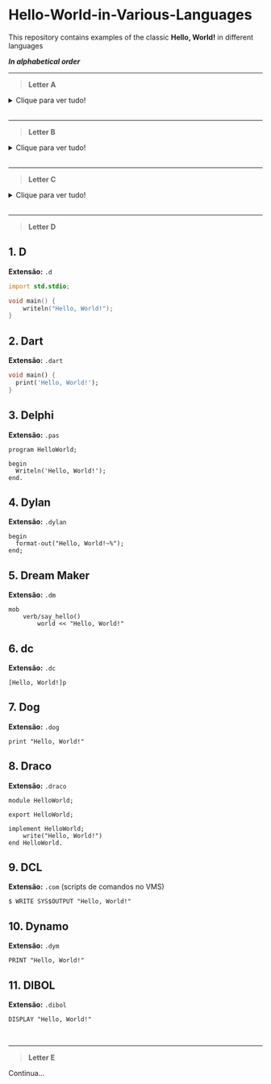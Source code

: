 # Hello-World-in-Various-Languages

This repository contains examples of the classic **Hello, World!** in different languages

***In alphabetical order***

---
>**Letter A**
<details>
  <summary>Clique para ver tudo!</summary>

## 1. Assembly
**Extensão:** `.asm`
```assembly
section .data
    msg db 'Hello, World!', 0

section .text
    global _start

_start:
    mov rax, 1          ; syscall: write
    mov rdi, 1          ; file descriptor: stdout
    mov rsi, msg        ; message to write
    mov rdx, 13         ; message length
    syscall

    mov rax, 60         ; syscall: exit
    xor rdi, rdi        ; exit code 0
    syscall
```

## 2. Ada
**Extensão:** `.adb`
```ada
with Ada.Text_IO;

procedure Hello is
begin
    Ada.Text_IO.Put_Line("Hello, World!");
end Hello;
```

## 3. ALGOL
**Extensão:** `.alg`
```algol
BEGIN DISPLAY("Hello World!") END.
```

## 4. APL
**Extensão:** `.apl`
```apl
'Hello, World!'
```

## 5. ActionScript
**Extensão:** `.as`
```actionscript
trace("Hello, World!");
```

## 6. AppleScript
**Extensão:** `.applescript`
```applescript
display dialog "Hello, World!"
```

## 7. AWK
**Extensão:** `.awk`
```awk
BEGIN { print "Hello, World!" }
```

## 8. AutoHotkey
**Extensão:** `.ahk`
```autohotkey
MsgBox, Hello, World!
```

## 9. AutoIt
**Extensão:** `.au3`
```autoit
MsgBox(0, "Title", "Hello, World!")
```

## 10. Arc
**Extensão:** `.arc`
```arc
(prn "Hello, World!") 
```

## 11. AspectJ
**Extensão:** `.aj`
```aspectj
public aspect HelloWorldAspect {
    before(): execution(* main(..)) {
        System.out.println("Hello, World!");
    }
}
```

## 12. ABAP 
**Extensão:** `.abap`
```abap
REPORT zhello_world.

WRITE 'Hello, World!'.
```

## 13. Agda 
**Extensão:** `.agda`
```agda
module HelloWorld where

open import IO

main : IO _
main = putStrLn "Hello, World!"
```

## 14. Amiga E
**Extensão:** `.e`
```amigae
PROC main()
    PRINT "Hello, World!"
ENDPROC
```

## 15. AssemblyScript
**Extensão:** `.ts`
```assemblyscript
export function hello(): void {
  console.log("Hello, World!");
}
```

## 16. Asymptote

**Extensão:** `.asy`
```asymptote
draw("Hello, World!");
```

## 17. Arduino 
**Extensão:** `.ino`
```arduino
void setup() {
  Serial.begin(9600);
  Serial.println("Hello, World!");
}

void loop() {
  // Nothing to do here
}
```
</details>

<br>

---
>**Letter B**
<details>
  <summary>Clique para ver tudo!</summary>

## 1. Bash
**Extensão:** `.sh`  
```bash
#!/bin/bash
echo "Hello, World!"
```

## 2. Basic
**Extensões:** `.bas`, `.vbs` (Visual Basic Script), `.bb` (BlitzBasic)  
```basic
PRINT "Hello, World!"
```

## 3. Batch (Windows Command Prompt)
**Extensões:** `.bat`, `.cmd`  
```batch
@echo off
echo Hello, World!
pause
```

## 4. BC (Basic Calculator)
**Extensão:** `.bc`  
```bc
"Hello, World!"
quit
```

## 5. Brainfuck
**Extensões:** `.b`, `.bf`  
```brainfuck
+++++++++[>++++++++>+++++++++++>+++++<<<-]>.>++.+++++++..+++.>-.------------.<++++++++.--------.+++.------.--------.>+.
```

## 6. Boo
**Extensão:** `.boo`  
```boo
print "Hello, World!"
```

## 7. BlitzMax
**Extensão:** `.bmx`  
```blitzmax
SuperStrict
Framework BRL.StandardIO
Print "Hello, World!"
```

## 8. Befunge
**Extensão:** `.bef`  
```befunge
"Hello, World!"@,
```

## 9. Ballerina
**Extensão:** `.bal`  
```ballerina
import ballerina/io;

public function main() {
    io:println("Hello, World!");
}
```

## 10. BCPL (precursora do C)
**Extensão:** `.bpl`  
```bcpl
GET "libhdr"

LET start() = VALOF {
    WRITEF("Hello, World!*n")
    RESULTIS 0
}
```

## 11. BatchScript (uma variação do Batch)
**Extensão:** `.bat`, `.cmd`
```batch
@echo off echo Hello, World!
```

## 12. BashDB

**Extensão:** `.sh`

```bash
#!/bin/bash
echo "Hello, World!"
```

## 13. Blue
**Extensão:** `.blue`  
```blue
begin
    put "Hello, World!"
end
```
</details>

<br>

---
>**Letter C**
<details>
  <summary>Clique para ver tudo!</summary>

## 1. C
**Extensão**: `.c`
```c
#include <stdio.h>
int main() {
    printf("Hello, World!\n");
    return 0;
}
```

## 2. C++
**Extensão**: `.cpp`, `.cc`, `.cxx`, `.h` (para cabeçalhos)
```cpp
#include <iostream>
int main() {
    std::cout << "Hello, World!" << std::endl;
    return 0;
}
```

## 3. C#
**Extensão**: `.cs`
```csharp
using System;
class Program {
    static void Main() {
        Console.WriteLine("Hello, World!");
    }
}
```

## 4. Clojure
**Extensão**: `.clj`, `.cljs`, `.cljc`
```clojure
(println "Hello, World!")
```

## 5. COBOL
**Extensão**: `.cbl`, `.cob`, `.cpy` (para cópias)
```cobol
IDENTIFICATION DIVISION.
PROGRAM-ID. HelloWorld.
PROCEDURE DIVISION.
    DISPLAY "Hello, World!".
    STOP RUN.
```

## 6. ColdFusion
**Extensão**: `.cfm`, `.cfc`
```cfml
<cfoutput>
Hello, World!
</cfoutput>
```

## 7. Crystal
**Extensão**: `.cr`
```crystal
puts "Hello, World!"
```

## 8. CHILL
**Extensão**: `.ch` ou `.chl`
```chill
BEGIN
    WRITE("Hello, World!");
END;
```

## 9. Common Lisp
**Extensão**: `.lisp`, `.cl`, `.lsp`
```lisp
(format t "Hello, World!~%")
```

---

## 10. CPL (Combined Programming Language)
**Extensão**: `.cpl` ou `.cplang`
```cpl
HELLO: 
    PRINT("Hello, World!")
```
</details>

<br>

---
>**Letter D**

## 1. D  
**Extensão:** `.d`  
```d
import std.stdio;

void main() {
    writeln("Hello, World!");
}
```

## 2. Dart
**Extensão:** `.dart`
```dart
void main() {
  print('Hello, World!');
}
```

## 3. Delphi
**Extensão:** `.pas`
```delphi
program HelloWorld;

begin
  Writeln('Hello, World!');
end.
```

## 4. Dylan
**Extensão:** `.dylan`
```dylan
begin
  format-out("Hello, World!~%");
end;
```

## 5. Dream Maker
**Extensão:** `.dm`
```dm
mob
    verb/say_hello()
        world << "Hello, World!"
```

## 6. dc
**Extensão:** `.dc`
```dc
[Hello, World!]p
```

## 7. Dog
**Extensão:** `.dog`
```dog
print "Hello, World!"
```

## 8. Draco
**Extensão:** `.draco`
```draco
module HelloWorld;

export HelloWorld;

implement HelloWorld;
    write("Hello, World!")
end HelloWorld.
```

## 9. DCL
**Extensão:** `.com` (scripts de comandos no VMS)
```dcl
$ WRITE SYS$OUTPUT "Hello, World!"
```

## 10. Dynamo
**Extensão:** `.dym`
```dynamo
PRINT "Hello, World!"
```
## 11. DIBOL
**Extensão:** `.dibol`
```dibol
DISPLAY "Hello, World!"
```

<br>

---
>**Letter E**

Continua...
